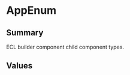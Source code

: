 <script setup>
import Basic from './demo/ECLType/Basic.vue'
</script>

# AppEnum

## Summary

ECL builder component child component types.

## Values

<DemoContainer>
  <Basic />
</DemoContainer>
